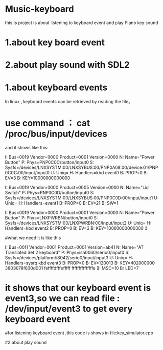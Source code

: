 # Music-keyboard

this is project is about listening to keyboard event and play Piano key sound

# 1.about key board event
# 2.about play sound with SDL2 

# 1.about keyboard events

In linux , keyboard events can be retrieved by reading the file。

# use command ：  cat /proc/bus/input/devices
 
and it shows like this:


I: Bus=0019 Vendor=0000 Product=0001 Version=0000
N: Name="Power Button"
P: Phys=PNP0C0C/button/input0
S: Sysfs=/devices/LNXSYSTM:00/LNXSYBUS:00/PNP0A08:00/device:01/PNP0C0C:00/input/input0
U: Uniq=
H: Handlers=kbd event0 
B: PROP=0
B: EV=3
B: KEY=10000000000000 

I: Bus=0019 Vendor=0000 Product=0005 Version=0000
N: Name="Lid Switch"
P: Phys=PNP0C0D/button/input0
S: Sysfs=/devices/LNXSYSTM:00/LNXSYBUS:00/PNP0C0D:00/input/input1
U: Uniq=
H: Handlers=event1 
B: PROP=0
B: EV=21
B: SW=1

I: Bus=0019 Vendor=0000 Product=0001 Version=0000
N: Name="Power Button"
P: Phys=LNXPWRBN/button/input0
S: Sysfs=/devices/LNXSYSTM:00/LNXPWRBN:00/input/input2
U: Uniq=
H: Handlers=kbd event2 
B: PROP=0
B: EV=3
B: KEY=10000000000000 0

#what we need it is like this

I: Bus=0011 Vendor=0001 Product=0001 Version=ab41
N: Name="AT Translated Set 2 keyboard"
P: Phys=isa0060/serio0/input0
S: Sysfs=/devices/platform/i8042/serio0/input/input3
U: Uniq=
H: Handlers=sysrq kbd event3 
B: PROP=0
B: EV=120013
B: KEY=402000000 3803078f800d001 feffffdfffefffff fffffffffffffffe
B: MSC=10
B: LED=7

# it shows that our keyboard event is event3,so we can read file : /dev/input/event3  to get every keyboard event

#for listening keyboard event ,this code is shows in file:key_simulator.cpp


#2.about play sound 



